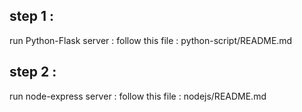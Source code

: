 ##  step 1 :

run Python-Flask server : 
    follow this file :   python-script/README.md

##  step 2 :

run node-express server : 
    follow this file :   nodejs/README.md